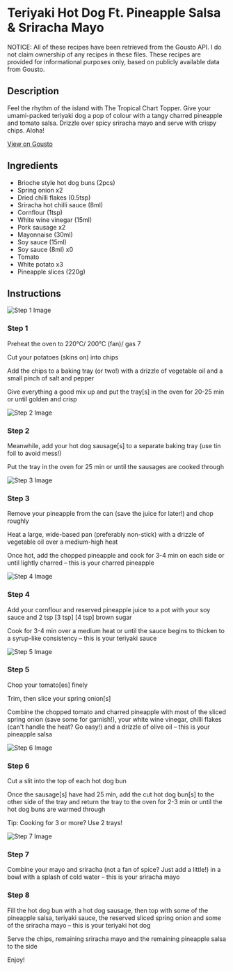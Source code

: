 # Teriyaki Hot Dog Ft. Pineapple Salsa & Sriracha Mayo

NOTICE: All of these recipes have been retrieved from the Gousto API. I do not claim ownership of any recipes in these files. These recipes are provided for informational purposes only, based on publicly available data from Gousto.

## Description

Feel the rhythm of the island with The Tropical Chart Topper. Give your umami-packed teriyaki dog a pop of colour with a tangy charred pineapple and tomato salsa. Drizzle over spicy sriracha mayo and serve with crispy chips. Aloha!

[View on Gousto](https://www.gousto.co.uk/recipes/cookbook/teriyaki-hot-dog-ft-pineapple-salsa-sriracha-mayo)

## Ingredients

- Brioche style hot dog buns (2pcs)
- Spring onion x2
- Dried chilli flakes (0.5tsp)
- Sriracha hot chilli sauce (8ml)
- Cornflour (1tsp)
- White wine vinegar (15ml)
- Pork sausage x2
- Mayonnaise (30ml)
- Soy sauce (15ml)
- Soy sauce (8ml) x0
- Tomato
- White potato x3
- Pineapple slices (220g)

## Instructions

![Step 1 Image](https://production-media.gousto.co.uk/cms/recipe-step-image/Step-1-1691670497936-x200.jpg)

### Step 1

Preheat the oven to 220°C/ 200°C (fan)/ gas 7

Cut your potatoes (skins on) into chips

Add the chips to a baking tray (or two!) with a drizzle of vegetable oil and a small pinch of salt and pepper

Give everything a good mix up and put the tray[s] in the oven for 20-25 min or until golden and crisp

![Step 2 Image](https://production-media.gousto.co.uk/cms/recipe-step-image/Step-2-1691670501394-x200.jpg)

### Step 2

Meanwhile, add your hot dog sausage[s] to a separate baking tray (use tin foil to avoid mess!)

Put the tray in the oven for 25 min or until the sausages are cooked through

![Step 3 Image](https://production-media.gousto.co.uk/cms/recipe-step-image/Step-3-1691670506908-x200.jpg)

### Step 3

Remove your pineapple from the can (save the juice for later!) and chop roughly

Heat a large, wide-based pan (preferably non-stick) with a drizzle of vegetable oil over a medium-high heat

Once hot, add the chopped pineapple and cook for 3-4 min on each side or until lightly charred – this is your charred pineapple

![Step 4 Image](https://production-media.gousto.co.uk/cms/recipe-step-image/Step-4-1-1691670512319-x200.jpg)

### Step 4

Add your cornflour and reserved pineapple juice to a pot with your soy sauce and 2 tsp <span class="text-purple">[3 tsp]</span> <span class="text-danger">[4 tsp]</span> brown sugar

Cook for 3-4 min over a medium heat or until the sauce begins to thicken to a syrup-like consistency – this is your teriyaki sauce

![Step 5 Image](https://production-media.gousto.co.uk/cms/recipe-step-image/Step-5-1691670529087-x200.jpg)

### Step 5

Chop your tomato[es] finely

Trim, then slice your spring onion[s]

Combine the chopped tomato and charred pineapple with most of the sliced spring onion (save some for garnish!), your white wine vinegar, chilli flakes (can't handle the heat? Go easy!) and a drizzle of olive oil – this is your pineapple salsa

![Step 6 Image](https://production-media.gousto.co.uk/cms/recipe-step-image/Step-6-1691670532951-x200.jpg)

### Step 6

Cut a slit into the top of each hot dog bun

Once the sausage[s] have had 25 min, add the cut hot dog bun[s] to the other side of the tray and return the tray to the oven for 2-3 min or until the hot dog buns are warmed through

Tip: Cooking for 3 or more? Use 2 trays!

![Step 7 Image](https://production-media.gousto.co.uk/cms/recipe-step-image/Step-7-copy-1691670536357-x200.jpg)

### Step 7

Combine your mayo and sriracha (not a fan of spice? Just add a little!) in a bowl with a splash of cold water – this is your sriracha mayo

### Step 8

Fill the hot dog bun with a hot dog sausage, then top with some of the pineapple salsa, teriyaki sauce, the reserved sliced spring onion and some of the sriracha mayo – this is your teriyaki hot dog

Serve the chips, remaining sriracha mayo and the remaining pineapple salsa to the side

Enjoy!

